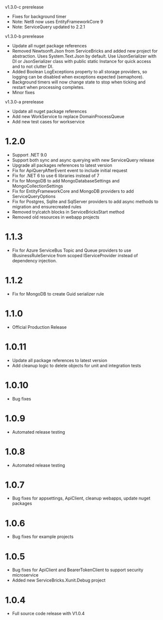 v1.3.0-c prerelease
- Fixes for background timer
- Note: Net8 now uses EntityFrameworkCore 9
- Note: ServiceQuery updated to 2.2.1

v1.3.0-b prerelease
- Update all nuget package references
- Removed Newtsonft.Json from ServiceBricks and added new project for abstraction. Uses System.Text.Json by default. Use IJsonSerializer with DI or JsonSerializer class with public static Instance for quick access and to not clutter DI.
- Added Boolean LogExceptions property to all storage providers, so logging can be disabled when exceptions expected (semaphore).
- Background timers will now change state to stop when ticking and restart when processing completes.
- Minor fixes

v1.3.0-a prerelease
- Update all nuget package references
- Add new WorkService to replace DomainProcessQueue
- Add new test cases for workservice

# 1.2.0
- Support .NET 9.0
- Support both sync and async querying with new ServiceQuery release
- Upgrade all packages references to latest version
- Fix for ApiQueryAfterEvent event to include initial request
- Fix for .NET 6 to use 6 libraries instead of 7
- Fix for MongoDB to add MongoDatabaseSettings and MongoCollectionSettings
- Fix for EntityFrameworkCore and MongoDB providers to add ServiceQueryOptions
- Fix for Postgres, Sqlite and SqlServer providers to add async methods to migration and ensurecreated rules
- Removed try/catch blocks in ServiceBricksStart method
- Removed old resources in webapp projects

# 1.1.3
- Fix for Azure ServiceBus Topic and Queue providers to use IBusinessRuleService from scoped IServiceProvider instead of dependency injection.

# 1.1.2
- Fix for MongoDB to create Guid serializer rule

# 1.1.0
- Official Production Release

# 1.0.11
- Update all package references to latest version
- Add cleanup logic to delete objects for unit and integration tests

# 1.0.10
- Bug fixes

# 1.0.9
- Automated release testing

# 1.0.8
- Automated release testing

# 1.0.7
- Bug fixes for appsettings, ApiClient, cleanup webapps, update nuget packages

# 1.0.6
- Bug fixes for example projects

# 1.0.5
- Bug fixes for ApiClient and BearerTokenClient to support security microservice
- Added new ServiceBricks.Xunit.Debug project

# 1.0.4
- Full source code release with V1.0.4

